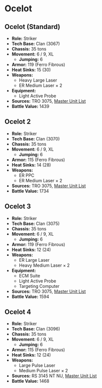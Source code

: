 # Ocelot
## Ocelot (Standard)
- **Role:** Striker
- **Tech Base:** Clan (3067)
- **Chassis:** 35 tons
- **Movement:** 6 / 9, XL
  - **Jumping:** 6
- **Armor:** 119 (Ferro Fibrous)
- **Heat Sinks:** 15 (30)
- **Weapons:**
  - Heavy Large Laser
  - ER Medium Laser × 2
- **Equipment:**
  - Light Active Probe
- **Sources:** TRO 3075, [Master Unit List](http://masterunitlist.info/Unit/Details/2313/ocelot-standard)
- **Battle Value:** 1439

## Ocelot 2
- **Role:** Striker
- **Tech Base:** Clan (3070)
- **Chassis:** 35 tons
- **Movement:** 6 / 9, XL
  - **Jumping:** 6
- **Armor:** 115 (Ferro Fibrous)
- **Heat Sinks:** 14 (28)
- **Weapons:**
  - ER PPC
  - ER Medium Laser × 2
- **Sources:** TRO 3075, [Master Unit List](http://masterunitlist.info/Unit/Details/2314/ocelot-2)
- **Battle Value:** 1734

## Ocelot 3
- **Role:** Striker
- **Tech Base:** Clan (3075)
- **Chassis:** 35 tons
- **Movement:** 6 / 9, XL
  - **Jumping:** 6
- **Armor:** 119 (Ferro Fibrous)
- **Heat Sinks:** 12 (24)
- **Weapons:**
  - ER Large Laser
  - Heavy Medium Laser × 2
- **Equipment:**
  - ECM Suite
  - Light Active Probe
  - Targeting Computer
- **Sources:** TRO 3075, [Master Unit List](http://masterunitlist.info/Unit/Details/2315/ocelot-3)
- **Battle Value:** 1594

## Ocelot 4
- **Role:** Striker
- **Tech Base:** Clan (3096)
- **Chassis:** 35 tons
- **Movement:** 6 / 9, XL
  - **Jumping:** 6
- **Armor:** 115 (Ferro Fibrous)
- **Heat Sinks:** 12 (24)
- **Weapons:**
  - Large Pulse Laser
  - Medium Pulse Laser × 2
- **Sources:** RS 3145 NT NU, [Master Unit List](http://masterunitlist.info/Unit/Details/6925/ocelot-4)
- **Battle Value:** 1468

